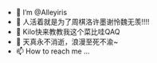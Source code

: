 - 👋 I’m @Alleyiris
- 👀 人活着就是为了周棋洛许墨谢怜魏无羡!!!!
- 🌱 Kilo快来教教我这个菜比哇QAQ
- 💞️ 天真永不消逝，浪漫至死不渝~
- 📫 How to reach me ...

<!---
Alleyiris/Alleyiris is a ✨ special ✨ repository because its `README.md` (this file) appears on your GitHub profile.
You can click the Preview link to take a look at your changes.
--->
